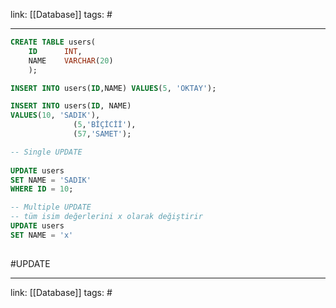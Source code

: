 link: [[Database]]
tags: #

---
``` sql
CREATE TABLE users(
	ID 		INT,
	NAME 	VARCHAR(20)
	);

INSERT INTO users(ID,NAME) VALUES(5, 'OKTAY');

INSERT INTO users(ID, NAME)
VALUES(10, 'SADIK'),
			  (5,'BİÇİCİİ'),
			  (57,'SAMET');

-- Single UPDATE
			  
UPDATE users
SET NAME = 'SADIK'
WHERE ID = 10;

-- Multiple UPDATE
-- tüm isim değerlerini x olarak değiştirir
UPDATE users
SET NAME = 'x'
			  
```
#UPDATE

---
link: [[Database]]
tags: #
